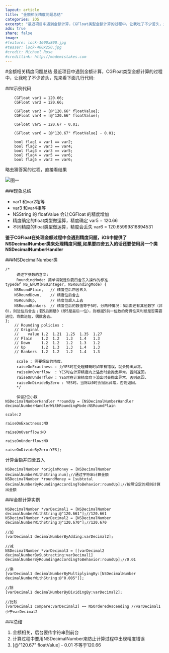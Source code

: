 ```yaml
---
layout: article
title: "金额相关精度问题总结"
categories: iOS
excerpt: "最近项目中遇到金额计算，CGFloat类型金额计算的过程中，让我吃了不少苦头，先来看下面几行代码."
ads: true
share: false
image:
#feature: lock-1600x800.jpg
#teaser: lock-400x250.jpg
#credit: Michael Rose
#creditlink: http://mademistakes.com
---
```

#金额相关精度问题总结
最近项目中遇到金额计算，CGFloat类型金额计算的过程中，让我吃了不少苦头，先来看下面几行代码:

###示例代码

```
	CGFloat var1 = 120.66;
    CGFloat var2 = 120.66;
    
    CGFloat var3 = [@"120.66" floatValue];
    CGFloat var4 = [@"120.66" floatValue];
    
    CGFloat var5 = 120.67 - 0.01;
    
    CGFloat var6 = [@"120.67" floatValue] - 0.01;
    
    bool flag1 = var1 == var2;
    bool flag2 = var3 == var4;
    bool flag3 = var3 == var5;
    bool flag4 = var5 == var6;
    bool flag5 = var3 == var6;
```
略去猜答案的过程，直接看结果

![图一](https://s27.postimg.org/5m7cgftvn/Wechat_IMG1.jpg)

###现象总结

* var1 和var2相等
* var3 和var4相等
* NSString 的 floatValue 会让CGFloat 的精度增加
* 精度确定的float类型做运算，精度确定 var5 = 120.66
* 不同精度的float类型做运算，精度会丢失 var6 = 120.65999816894531

**鉴于CGFloat在处理金额过程中会遇到精度问题，iOS中提供了NSDecimalNumber类来处理精度问题,如果要四舍五入的话还要使用另一个类 NSDecimalNumberHandler**

###NSDecimalNumber类

```
/*
     讲述下参数的含义:
     RoundingMode: 简单讲就是你要四舍五入操作的标准.
typedef NS_ENUM(NSUInteger, NSRoundingMode) {
    NSRoundPlain,   // 精度位后四舍五入
    NSRoundDown,    // 精度位后舍去
    NSRoundUp,      // 精度位后入上去
    NSRoundBankers  // 精度位后的数值等于5时，分两种情况：5后面还有其他数字（非0），则进位后舍去；若5后面是0（即5是最后一位），则根据5前一位数的奇偶性来判断是否需要进位，奇数进位，偶数舍去。
};		
    // Rounding policies :
	// Original
	//    value 1.2  1.21  1.25  1.35  1.27
	// Plain    1.2  1.2   1.3   1.4   1.3
	// Down     1.2  1.2   1.2   1.3   1.2
	// Up       1.2  1.3   1.3   1.4   1.3
	// Bankers  1.2  1.2   1.2   1.4   1.3

     scale : 需要保留的精度。
     raiseOnExactness : 为YES时在处理精确时如果有错误，就会抛出异常。
     raiseOnOverflow  : YES时在计算精度向上溢出时会抛出异常，否则返回。
     raiseOnUnderflow : YES时在计算精度向下溢出时会抛出异常，否则返回.
     raiseOnDivideByZero : YES时。当除以0时会抛出异常，否则返回。
     */
     
     保留2位小数
NSDecimalNumberHandler *roundUp = [NSDecimalNumberHandler decimalNumberHandlerWithRoundingMode:NSRoundPlain
                                                                                            scale:2
                                                                                 raiseOnExactness:NO
                                                                                  raiseOnOverflow:NO
                                                                                 raiseOnUnderflow:NO
                                                                              raiseOnDivideByZero:YES];                                                                                                                                                 
```

计算金额并四舍五入

```
NSDecimalNumber *originMoney = [NSDecimalNumber decimalNumberWithString:num];//通过字符串计算金额
NSDecimalNumber *roundMoney = [subtotal decimalNumberByRoundingAccordingToBehavior:roundUp];//按照设定的规则计算出金额
```

###金额计算实例

```
NSDecimalNumber *varDecimal1 = [NSDecimalNumber decimalNumberWithString:@"120.661"];//120.661
NSDecimalNumber *varDecimal2 = [NSDecimalNumber decimalNumberWithString:@"120.670"];//120.670

//加
[varDecimal1 decimalNumberByAdding:varDecimal2];

//减
NSDecimalNumber *varDecimal3 = [[varDecimal2 decimalNumberBySubtracting:varDecimal1] decimalNumberByRoundingAccordingToBehavior:roundUp];//0.01

//乘
[varDecimal1 decimalNumberByMultiplyingBy:[NSDecimalNumber decimalNumberWithString:@"0.005"]];

//除
[varDecimal1 decimalNumberByDividingBy:varDecimal2];

//比较
[varDecimal1 compare:varDecimal2] == NSOrderedAscending //varDecimal1小于varDecimal2
```

###总结
1. 金额相关，后台要传字符串到前台
2. 计算过程中要用NSDecimalNumber来防止计算过程中出现精度错误
3. [@"120.67" floatValue] - 0.01 不等于120.66

